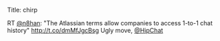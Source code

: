 Title: chirp

RT <a href="http://twitter.com/n8han">@n8han</a>: "The Atlassian terms allow companies to access 1-to-1 chat history" <a href="http://t.co/dmMfJgcBsg">http://t.co/dmMfJgcBsg</a> Ugly move, <a href="http://twitter.com/HipChat">@HipChat</a>
